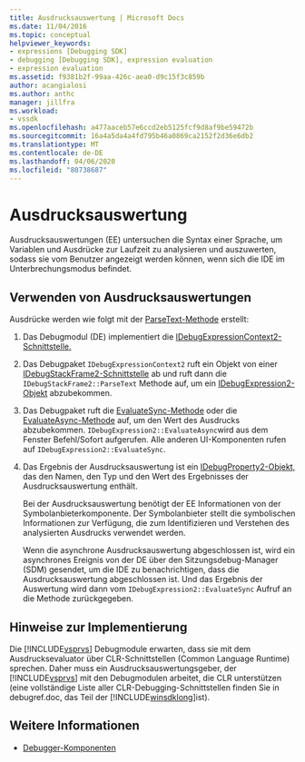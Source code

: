 ```yaml
---
title: Ausdrucksauswertung | Microsoft Docs
ms.date: 11/04/2016
ms.topic: conceptual
helpviewer_keywords:
- expressions [Debugging SDK]
- debugging [Debugging SDK], expression evaluation
- expression evaluation
ms.assetid: f9381b2f-99aa-426c-aea0-d9c15f3c859b
author: acangialosi
ms.author: anthc
manager: jillfra
ms.workload:
- vssdk
ms.openlocfilehash: a477aaceb57e6ccd2eb5125fcf9d8af9be59472b
ms.sourcegitcommit: 16a4a5da4a4fd795b46a0869ca2152f2d36e6db2
ms.translationtype: MT
ms.contentlocale: de-DE
ms.lasthandoff: 04/06/2020
ms.locfileid: "80738687"
---
```

# <a name="expression-evaluator"></a>Ausdrucksauswertung
Ausdrucksauswertungen (EE) untersuchen die Syntax einer Sprache, um Variablen und Ausdrücke zur Laufzeit zu analysieren und auszuwerten, sodass sie vom Benutzer angezeigt werden können, wenn sich die IDE im Unterbrechungsmodus befindet.

## <a name="use-expression-evaluators"></a>Verwenden von Ausdrucksauswertungen
 Ausdrücke werden wie folgt mit der [ParseText-Methode](../../extensibility/debugger/reference/idebugexpressioncontext2-parsetext.md) erstellt:

1. Das Debugmodul (DE) implementiert die [IDebugExpressionContext2-Schnittstelle.](../../extensibility/debugger/reference/idebugexpressioncontext2.md)

2. Das Debugpaket `IDebugExpressionContext2` ruft ein Objekt von einer [IDebugStackFrame2-Schnittstelle](../../extensibility/debugger/reference/idebugstackframe2.md) ab und ruft dann die `IDebugStackFrame2::ParseText` Methode auf, um ein [IDebugExpression2-Objekt](../../extensibility/debugger/reference/idebugexpression2.md) abzubekommen.

3. Das Debugpaket ruft die [EvaluateSync-Methode](../../extensibility/debugger/reference/idebugexpression2-evaluatesync.md) oder die [EvaluateAsync-Methode](../../extensibility/debugger/reference/idebugexpression2-evaluateasync.md) auf, um den Wert des Ausdrucks abzubekommen. `IDebugExpression2::EvaluateAsync`wird aus dem Fenster Befehl/Sofort aufgerufen. Alle anderen UI-Komponenten rufen auf `IDebugExpression2::EvaluateSync`.

4. Das Ergebnis der Ausdrucksauswertung ist ein [IDebugProperty2-Objekt,](../../extensibility/debugger/reference/idebugproperty2.md) das den Namen, den Typ und den Wert des Ergebnisses der Ausdrucksauswertung enthält.

   Bei der Ausdrucksauswertung benötigt der EE Informationen von der Symbolanbieterkomponente. Der Symbolanbieter stellt die symbolischen Informationen zur Verfügung, die zum Identifizieren und Verstehen des analysierten Ausdrucks verwendet werden.

   Wenn die asynchrone Ausdrucksauswertung abgeschlossen ist, wird ein asynchrones Ereignis von der DE über den Sitzungsdebug-Manager (SDM) gesendet, um die IDE zu benachrichtigen, dass die Ausdrucksauswertung abgeschlossen ist. Und das Ergebnis der Auswertung wird dann vom `IDebugExpression2::EvaluateSync` Aufruf an die Methode zurückgegeben.

## <a name="implementation-notes"></a>Hinweise zur Implementierung
 Die [!INCLUDE[vsprvs](../../code-quality/includes/vsprvs_md.md)] Debugmodule erwarten, dass sie mit dem Ausdrucksevaluator über CLR-Schnittstellen (Common Language Runtime) sprechen. Daher muss ein Ausdrucksauswertungsgeber, der [!INCLUDE[vsprvs](../../code-quality/includes/vsprvs_md.md)] mit den Debugmodulen arbeitet, die CLR unterstützen (eine vollständige Liste aller CLR-Debugging-Schnittstellen finden Sie in debugref.doc, das Teil der [!INCLUDE[winsdklong](../../deployment/includes/winsdklong_md.md)]ist).

## <a name="see-also"></a>Weitere Informationen
- [Debugger-Komponenten](../../extensibility/debugger/debugger-components.md)

